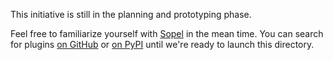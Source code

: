 This initiative is still in the planning and prototyping phase.

Feel free to familiarize yourself with [Sopel](https://sopel.chat/) in
the mean time. You can search for plugins [on GitHub][] or [on PyPI][]
until we're ready to launch this directory.

[on GitHub]: https://github.com/search?l=Python&q=sopel&type=Repositories
[on PyPI]: https://pypi.org/search/?q=sopel
